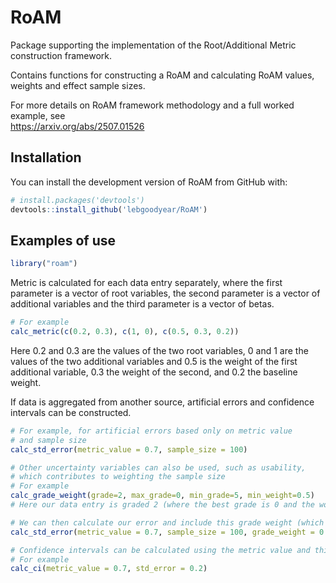 # RoAM

Package supporting the implementation of the Root/Additional Metric construction framework.

Contains functions for constructing a RoAM and calculating RoAM values, weights and effect sample sizes.

For more details on RoAM framework methodology and a full worked example, see  
https://arxiv.org/abs/2507.01526

## Installation

You can install the development version of RoAM from GitHub with:

```R
# install.packages('devtools')
devtools::install_github('lebgoodyear/RoAM')
```

## Examples of use  

```R
library("roam")
```

Metric is calculated for each data entry separately, where the first parameter is a vector of root variables, the second parameter is a vector of additional variables and the third parameter is a vector of betas.

```R
# For example
calc_metric(c(0.2, 0.3), c(1, 0), c(0.5, 0.3, 0.2))
```

Here 0.2 and 0.3 are the values of the two root variables, 0 and 1 are the values of the two additional variables and 0.5 is the weight of the first additional variable, 0.3 the weight of the second, and 0.2 the baseline weight.  

If data is aggregated from another source, artificial errors and confidence intervals can be constructed.

```R
# For example, for artificial errors based only on metric value 
# and sample size
calc_std_error(metric_value = 0.7, sample_size = 100)

# Other uncertainty variables can also be used, such as usability,
# which contributes to weighting the sample size
# For example
calc_grade_weight(grade=2, max_grade=0, min_grade=5, min_weight=0.5)
# Here our data entry is graded 2 (where the best grade is 0 and the worst grade is 5) and we want the minimum weight (weight for worst grade of 5) to be 0.5

# We can then calculate our error and include this grade weight (which was 0.8)
calc_std_error(metric_value = 0.7, sample_size = 100, grade_weight = 0.8)

# Confidence intervals can be calculated using the metric value and this artifical error
# For example
calc_ci(metric_value = 0.7, std_error = 0.2)
```

